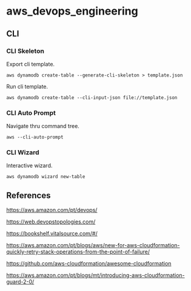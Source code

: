 # aws_devops_engineering

## CLI

### CLI Skeleton

Export cli template.

	aws dynamodb create-table --generate-cli-skeleton > template.json

Run cli template.

	aws dynamodb create-table --cli-input-json file://template.json
	
### CLI Auto Prompt

Navigate thru command tree.

	aws --cli-auto-prompt

### CLI Wizard

Interactive wizard.

    aws dynamodb wizard new-table

## References

https://aws.amazon.com/pt/devops/

https://web.devopstopologies.com/

https://bookshelf.vitalsource.com/#/

https://aws.amazon.com/pt/blogs/aws/new-for-aws-cloudformation-quickly-retry-stack-operations-from-the-point-of-failure/

https://github.com/aws-cloudformation/awesome-cloudformation

https://aws.amazon.com/pt/blogs/mt/introducing-aws-cloudformation-guard-2-0/

